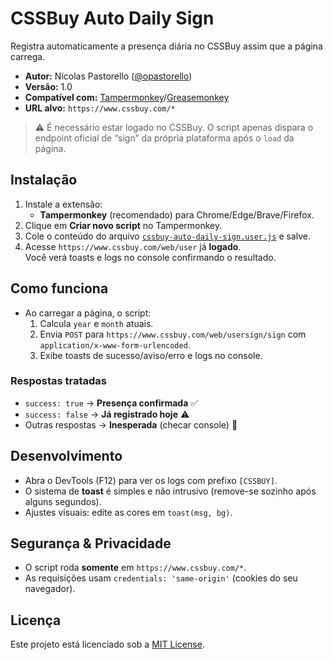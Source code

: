 # CSSBuy Auto Daily Sign

Registra automaticamente a presença diária no CSSBuy assim que a página carrega.

- **Autor:** Nícolas Pastorello ([@opastorello](https://github.com/opastorello))
- **Versão:** 1.0
- **Compatível com:** [Tampermonkey](https://www.tampermonkey.net/)/[Greasemonkey](https://www.greasespot.net/)
- **URL alvo:** `https://www.cssbuy.com/*`

> ⚠️ É necessário estar logado no CSSBuy. O script apenas dispara o endpoint oficial de “sign” da própria plataforma após o `load` da página.

## Instalação

1. Instale a extensão:
   - **Tampermonkey** (recomendado) para Chrome/Edge/Brave/Firefox.
2. Clique em **Criar novo script** no Tampermonkey.
3. Cole o conteúdo do arquivo [`cssbuy-auto-daily-sign.user.js`](./cssbuy-auto-daily-sign.user.js) e salve.
4. Acesse `https://www.cssbuy.com/web/user` já **logado**.  
   Você verá toasts e logs no console confirmando o resultado.

## Como funciona

- Ao carregar a página, o script:
  1. Calcula `year` e `month` atuais.
  2. Envia `POST` para `https://www.cssbuy.com/web/usersign/sign` com `application/x-www-form-urlencoded`.
  3. Exibe toasts de sucesso/aviso/erro e logs no console.

### Respostas tratadas
- `success: true` → **Presença confirmada** ✅  
- `success: false` → **Já registrado hoje** ⚠️  
- Outras respostas → **Inesperada** (checar console) 🧐

## Desenvolvimento

- Abra o DevTools (F12) para ver os logs com prefixo `[CSSBUY]`.
- O sistema de **toast** é simples e não intrusivo (remove-se sozinho após alguns segundos).
- Ajustes visuais: edite as cores em `toast(msg, bg)`.

## Segurança & Privacidade

- O script roda **somente** em `https://www.cssbuy.com/*`.
- As requisições usam `credentials: 'same-origin'` (cookies do seu navegador).

## Licença

Este projeto está licenciado sob a [MIT License](./LICENSE).
